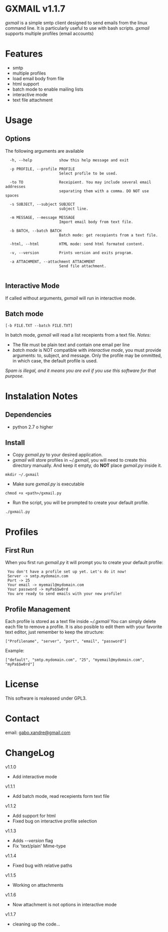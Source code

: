 # GXMAIL v1.1.7

*gxmail* is a simple smtp client designed to send emails from the linux command line.
It is particularly useful to use with bash scripts. 
*gxmail* supports multiple profiles (email accounts)

# Features
* smtp
* multiple profiles
* load email body from file
* html support
* batch mode to enable mailing lists
* interactive mode
* text file attachment


# Usage

## Options
The following arguments are available
```
  -h, --help            show this help message and exit

  -p PROFILE, --profile PROFILE
                        Select profile to be used.

  -to TO                Receipient. You may include several email addresses
                        separating them with a comma. DO NOT use spaces

  -s SUBJECT, --subject SUBJECT
                        subject line.

  -m MESSAGE, --message MESSAGE
                        Import email body from text file.

  -b BATCH, --batch BATCH
                        Batch mode: get recepients from a text file.

  -html, --html         HTML mode: send html formated content.

  -v, --version         Prints version and exits program.
  
  -a ATTACHMENT, --attachment ATTACHMENT
                        Send file attachment.
                        
```

## Interactive Mode

If called without arguments, *gxmail* will run in interactive mode.

## Batch mode 

    [-b FILE.TXT --batch FILE.TXT]
In batch mode, *gxmail* will read a list recepients from a text file.
*Notes:*
* The file must be plain text and contain one email per line
* *batch mode* is NOT compatible with *interactive mode*, you must provide arguments: to, subject, and message. Only the profile may be ommitted, in which case, the default profile is used.

*Spam is illegal, and it means you are evil if you use this software for that purpose.*

# Instalation Notes
## Dependencies
* python 2.7 o higher

## Install

* Copy *gxmail.py* to your desired application.
* *gxmail* will store profiles in *~/.gxmail*, you will need to create this directory manually. And keep it empty, do **NOT** place *gxmail.py* inside it.

```
mkdir ~/.gxmail
```

* Make sure *gxmail.py* is executable

```
chmod +x <path>/gxmail.py
```

* Run the script, you will be prompted to create your default profile.

```
./gxmail.py
```

# Profiles

## First Run
When you first run *gxmail.py* it will prompt you to create your default profile:
```
 You don't have a profile set up yet. Let's do it now!
 Server -> smtp.mydomain.com
 Port -> 25
 Your email -> myemail@mydomain.com
 Your password -> myPa$$w0rd
 You are ready to send emails with your new profile!
```
## Profile Management
Each profile is stored as a text file inside *~/.gxmail*
You can simply delete each file to remove a profile.
It is also posible to edit them with your favorite text editor, just remember to keep the structure:

    ["Profilename", "server", "port", "email", "password"]

Example:

    ["default", "smtp.mydomain.com", "25", "myemail@mydomain.com", "myPa$$w0rd"]

# License

This software is realeased under GPL3.

# Contact

email: gabo.xandre@gmail.com

# ChangeLog
v1.1.0 
* Add interactive mode

v1.1.1 
* Add batch mode, read recepients form text file

v1.1.2 
* Add support for html
* Fixed bug on interactive profile selection

v1.1.3
* Adds *--version* flag
* Fix 'text/plain' Mime-type

v1.1.4
* Fixed bug with relative paths

v1.1.5
* Working on attachments

v1.1.6
* Now attachment is not options in interactive mode

v1.1.7
* cleaning up the code...

